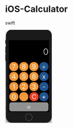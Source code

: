 # iOS-Calculator
swift

<img width="150" height="300" src="https://github.com/52052100/iOS-Calculator/raw/master/calculator.png"/>
